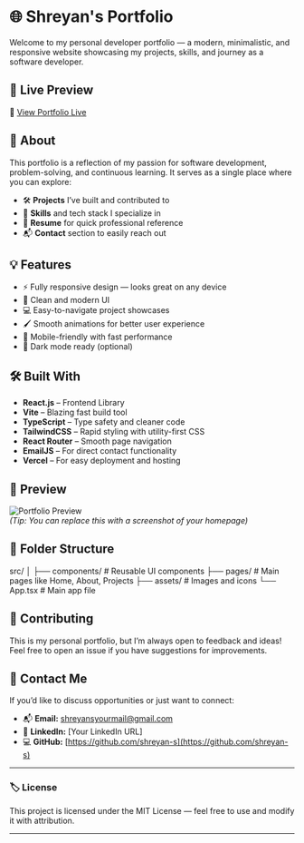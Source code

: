 # 🌐 Shreyan's Portfolio

Welcome to my personal developer portfolio — a modern, minimalistic, and responsive website showcasing my projects, skills, and journey as a software developer.

## 🚀 Live Preview

🔗 [View Portfolio Live](https://shreyans-portfolio.vercel.app)

## 📝 About

This portfolio is a reflection of my passion for software development, problem-solving, and continuous learning. It serves as a single place where you can explore:

- 🛠️ **Projects** I’ve built and contributed to  
- 💼 **Skills** and tech stack I specialize in  
- 📃 **Resume** for quick professional reference  
- 📬 **Contact** section to easily reach out  

## 💡 Features

- ⚡ Fully responsive design — looks great on any device
- 🎨 Clean and modern UI
- 💻 Easy-to-navigate project showcases
- 🖌️ Smooth animations for better user experience
- 📱 Mobile-friendly with fast performance
- 🌙 Dark mode ready (optional)

## 🛠️ Built With

- **React.js** – Frontend Library  
- **Vite** – Blazing fast build tool  
- **TypeScript** – Type safety and cleaner code  
- **TailwindCSS** – Rapid styling with utility-first CSS  
- **React Router** – Smooth page navigation  
- **EmailJS** – For direct contact functionality  
- **Vercel** – For easy deployment and hosting  

## 📸 Preview

![Portfolio Preview](https://shreyans-portfolio.vercel.app/preview-image.png)  
*(Tip: You can replace this with a screenshot of your homepage)*

## 📂 Folder Structure

src/
│
├── components/ # Reusable UI components
├── pages/ # Main pages like Home, About, Projects
├── assets/ # Images and icons
└── App.tsx # Main app file

## 📢 Contributing

This is my personal portfolio, but I’m always open to feedback and ideas!  
Feel free to open an issue if you have suggestions for improvements.

## 📧 Contact Me

If you’d like to discuss opportunities or just want to connect:

- 📬 **Email:** shreyansyourmail@gmail.com  
- 💼 **LinkedIn:** [Your LinkedIn URL]  
- 💻 **GitHub:** [https://github.com/shreyan-s](https://github.com/shreyan-s)  

---

### 🏷️ License

This project is licensed under the MIT License — feel free to use and modify it with attribution.

---

